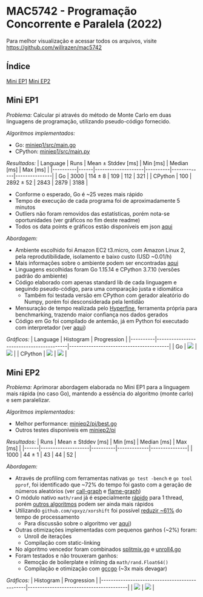 # MAC5742 - Programação Concorrente e Paralela (2022)

Para melhor visualização e acessar todos os arquivos, visite https://github.com/willrazen/mac5742 


## Índice
[Mini EP1](#mini-ep1)
[Mini EP2](#mini-ep2)


## Mini EP1

*Problema:* Calcular pi através do método de Monte Carlo em duas linguagens de programação, utilizando pseudo-código fornecido.

*Algoritmos implementados:*
- Go: [miniep1/src/main.go](miniep1/src/main.go)
- CPython: [miniep1/src/main.py](miniep1/src/main.py)

*Resultados:*
| Language | Runs | Mean ± Stddev [ms] | Min [ms] | Median [ms] | Max [ms]      |
|----------|------|--------------------|----------|-------------|---------------|
| Go       | 3000 | 114 ± 8            | 109      | 112         | 321           |
| CPython  | 100  | 2892 ± 52          | 2843     | 2879        | 3188          |

- Conforme o esperado, Go é ~25 vezes mais rápido
- Tempo de execução de cada programa foi de aproximadamente 5 minutos
- Outliers não foram removidos das estatísticas, porém nota-se oportunidades (ver gráficos no fim deste readme)
- Todos os data points e gráficos estão disponíveis em json [aqui](miniep1/out/20220328033810) 

*Abordagem:*
- Ambiente escolhido foi Amazon EC2 t3.micro, com Amazon Linux 2, pela reprodutibilidade, isolamento e baixo custo (USD ~0.01/h)
- Mais informações sobre o ambiente podem ser encontradas [aqui](env_info.txt)
- Linguagens escolhidas foram Go 1.15.14 e CPython 3.7.10 (versões padrão do ambiente)
- Código elaborado com apenas standard lib de cada linguagem e seguindo pseudo-código, para uma comparação justa e idiomática
    - Também foi testada versão em CPython com gerador aleatório do Numpy, porém foi desconsiderada pela lentidão
- Mensuração de tempo realizada pelo [Hyperfine](https://github.com/sharkdp/hyperfine), ferramenta própria para benchmarking, trazendo maior confiança nos dados gerados
- Código em Go foi compilado de antemão, já em Python foi executado com interpretador (ver [aqui](miniep1/run.sh))

*Gráficos:*
| Language | Histogram                               | Progression                             |
|----------|-----------------------------------------|-----------------------------------------|
| Go       | ![](miniep1/out/20220328033810/go_hist.png) | ![](miniep1/out/20220328033810/go_prog.png) |
| CPython  | ![](miniep1/out/20220328033810/py_hist.png) | ![](miniep1/out/20220328033810/py_prog.png) |


## Mini EP2

*Problema:* Aprimorar abordagem elaborada no Mini EP1 para a linguagem mais rápida (no caso Go), mantendo a essência do algoritmo (monte carlo) e sem paralelizar.

*Algoritmos implementados:*
- Melhor performance: [miniep2/pi/best.go](miniep2/pi/best.go)
- Outros testes disponíveis em [miniep2/pi](miniep2/pi)

*Resultados:*
| Runs | Mean ± Stddev [ms] | Min [ms] | Median [ms] | Max [ms]      |
|------|--------------------|----------|-------------|---------------|
| 1000 | 44 ± 1             | 43       | 44          | 52            |

*Abordagem:*
- Através de profiling com ferramentas nativas `go test -bench` e `go tool pprof`, foi identificado que ~72% do tempo foi gasto com a geração de números aleatórios (ver [call-graph](miniep2/out/20220404051435/cpu_graph.svg) e [flame-graph](miniep2/out/20220404051435/cpu_flame.html))
- O módulo nativo `math/rand` já é especialmente [rápido](https://github.com/lukechampine/frand#benchmarks) para 1 thread, porém [outros algoritmos](https://qqq.ninja/blog/post/fast-threadsafe-randomness-in-go/) podem ser ainda mais rápidos
- Utilizando `github.com/vpxyz/xorshift` foi possível [reduzir ~61%](miniep2/out/20220404051435/stats.txt) do tempo de processamento
  - Para discussão sobre o algoritmo ver [aqui](https://prng.di.unimi.it/))
- Outras otimizações implementadas com pequenos ganhos (~2%) foram:
  - Unroll de iterações
  - Compilação com static-linking
- No algoritmo vencedor foram combinados [splitmix.go](miniep2/pi/splitmix.go) e [unroll4.go](miniep2/pi/unroll4.go)
- Foram testados e não trouxeram ganhos:
  - Remoção de boilerplate e inlining da `math/rand.Float64()`
  - Compilação e otimização com [gccgo](https://meltware.com/2019/01/16/gccgo-benchmarks-2019.html) (~3x mais devagar)

*Gráficos:*
| Histogram                                     | Progression                             |
|-----------------------------------------------|-----------------------------------------|
| ![](miniep2/out/20220404051435/best_hist.png) | ![](miniep2/out/20220404051435/best_prog.png) |
